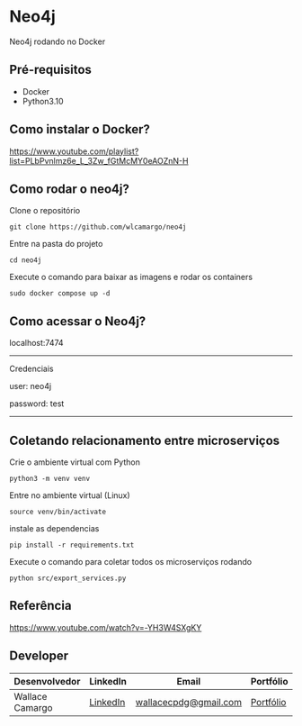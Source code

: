 # Neo4j
Neo4j rodando no Docker

## Pré-requisitos
* Docker
* Python3.10 

## Como instalar o Docker?
https://www.youtube.com/playlist?list=PLbPvnlmz6e_L_3Zw_fGtMcMY0eAOZnN-H

## Como rodar o neo4j?
Clone o repositório
```
git clone https://github.com/wlcamargo/neo4j
```

Entre na pasta do projeto
```
cd neo4j
```

Execute o comando para baixar as imagens e rodar os containers
```
sudo docker compose up -d
```

## Como acessar o Neo4j?
localhost:7474

-----------------------------
Credenciais

user: neo4j

password: test

-----------------------------

## Coletando relacionamento entre microserviços
Crie o ambiente virtual com Python
```
python3 -m venv venv
```

Entre no ambiente virtual (Linux)
```
source venv/bin/activate
```

instale as dependencias
```
pip install -r requirements.txt
```

Execute o comando para coletar todos os microserviços rodando
```
python src/export_services.py
```

## Referência
https://www.youtube.com/watch?v=-YH3W4SXgKY


## Developer
| Desenvolvedor      | LinkedIn                                   | Email                        | Portfólio                              |
|--------------------|--------------------------------------------|------------------------------|----------------------------------------|
| Wallace Camargo    | [LinkedIn](https://www.linkedin.com/in/wallace-camargo-35b615171/) | wallacecpdg@gmail.com        | [Portfólio](https://wlcamargo.github.io/)   |
